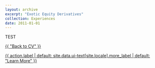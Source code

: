 ```yaml
---
layout: archive
excerpt: "Exotic Equity Derivatives"
collection: Experiences
date: 2011-01-01
---
```


TEST

  <a href="{{ site.url }}/cv/" class="btn btn--inverse btn--large">{{ "Back to CV" }}</a>

<a href="{{ action.url | relative_url }}" class="btn btn--light-outline btn--large">{{ action.label | default: site.data.ui-text[site.locale].more_label | default: "Learn More" }}</a>
